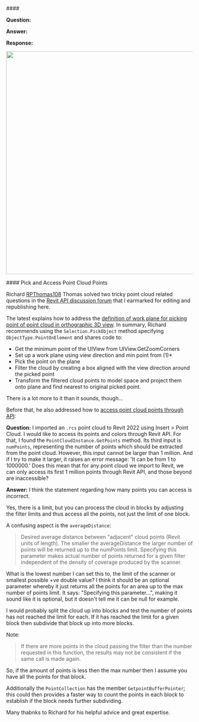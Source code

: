<head>
<meta http-equiv="Content-Type" content="text/html; charset=utf-8">
<link rel="stylesheet" type="text/css" href="bc.css">
<script src="https://cdn.rawgit.com/google/code-prettify/master/loader/run_prettify.js" type="text/javascript"></script>
</head>

<!---

- pick point in cloud point
  https://forums.autodesk.com/t5/revit-api-forum/definition-of-work-plane-for-picking-point-of-point-cloud-in/td-p/11366329

- rpthomas explains
  https://forums.autodesk.com/t5/revit-api-forum/access-point-cloud-points-through-api/m-p/11374437#M65416

- 8125 [Carla Ferreyra: Link Point Cloud with BIM] 
  open source point cloud engine https://github.com/potree/potree
  Here are two point cloud demos with the Forge viewer using potree.js
  by [Petr Broz](https://github.com/petrbroz) and [Michael Beale](https://github.com/wallabyway):
  - [Pointcloud with Revit](https://github.com/wallabyway/forge-pointcloud-with-revit)
  - [forge-potree-demo](https://github.com/petrbroz/forge-potree-demo)
  According to Michael’s slide deck, you need to convert your point cloud files to the potree supported format via `PotreeConverter` before using the potree viewer extension. A `.pts` file requires conversion to `.las`, `.zlas`, or `.bin` file before passing to `PotreeConverter`.

- https://forums.autodesk.com/t5/revit-api-forum/highlight-100-000-nodes-xyz-coordinates-at-once-in-revit/m-p/9349258
  search todo_tbc.txt for 'point cloud api'

- https://forums.autodesk.com/t5/revit-api-forum/sdk-sample-pointcloudengine-crash-for-revit-2018-and-2019/m-p/8580174

twitter:

 in the #RevitAPI @AutodeskForge @AutodeskRevit #bim #DynamoBim #ForgeDevCon 

&ndash; ...

linkedin:

#bim #DynamoBim #ForgeDevCon #Revit #API #IFC #SDK #AI #VisualStudio #Autodesk #AEC #adsk

the [Revit API discussion forum](http://forums.autodesk.com/t5/revit-api-forum/bd-p/160) thread

<center>
<img src="img/" alt="" title="" width="600" height=""/>
<p style="font-size: 80%; font-style:italic"></p>
</center>

<pre class="code">
</pre>

-->

###

####<a name="2"></a>

**Question:** 

**Answer:** 

**Response:** 

<center>
<img src="img/.png" alt="" title="" width="600"/> <!-- 960 x 540 -->
</center>

####<a name="3"></a> Pick and Access Point Cloud Points

Richard [RPThomas108](https://forums.autodesk.com/t5/user/viewprofilepage/user-id/1035859) Thomas
solved two tricky point cloud related questions in
the [Revit API discussion forum](http://forums.autodesk.com/t5/revit-api-forum/bd-p/160) that
I earmarked for editing and republishing here.

The latest explains how to address 
the [definition of work plane for picking point of point cloud in orthographic 3D view](https://forums.autodesk.com/t5/revit-api-forum/definition-of-work-plane-for-picking-point-of-point-cloud-in/td-p/11366329).
In summary, Richard recommends using the `Selection.PickObject` method specifying `ObjectType.PointOnElement` and shares code to:

-  Get the minimum point of the UIView from UIView.GetZoomCorners
-  Set up a work plane using view direction and min point from (1)*
-  Pick the point on the plane
-  Filter the cloud by creating a box aligned with the view direction around the picked point
-  Transform the filtered cloud points to model space and project them onto plane and find nearest to original picked point.
 
There is a lot more to it than it sounds, though...

Before that, he also addressed
how to [access point cloud points through API](https://forums.autodesk.com/t5/revit-api-forum/access-point-cloud-points-through-api/m-p/11374437):

**Question:** I imported an `.rcs` point cloud to Revit 2022 using Insert &gt; Point Cloud.
I would like to access its points and colors through Revit API.
For that, I found the `PointCloudInstance.GetPoints` method.
Its third input is `numPoints`, representing the number of points which should be extracted from the point cloud.
However, this input cannot be larger than 1 million.
And if I try to make it larger, it raises an error message: 'It can be from 1 to 1000000.'
Does this mean that for any point cloud we import to Revit, we can only access its first 1 million points through Revit API, and those beyond are inaccessible?

**Answer:** I think the statement regarding how many points you can access is incorrect.

Yes, there is a limit, but you can process the cloud in blocks by adjusting the filter limits and thus access all the points, not just the limit of one block.

A confusing aspect is the `averageDistance`:

> Desired average distance between "adjacent" cloud points (Revit units of length). The smaller the averageDistance the larger number of points will be returned up to the numPoints limit. Specifying this parameter makes actual number of points returned for a given filter independent of the density of coverage produced by the scanner.

What is the lowest number I can set this to, the limit of the scanner or smallest possible +ve double value? I think it should be an optional parameter whereby it just returns all the points for an area up to the max number of points limit. It says: "Specifying this parameter...", making it sound like it is optional, but it doesn't tell me it can be null for example.

I would probably split the cloud up into blocks and test the number of points has not reached the limit for each.
If it has reached the limit for a given block then subdivide that block up into more blocks.

Note:

> If there are more points in the cloud passing the filter than the number requested in this function, the results may not be consistent if the same call is made again.

So, if the amount of points is less then the max number then I assume you have all the points for that block.

Additionally the `PointCollection` has the member `GetpointBufferPointer`; this could then provides a faster way to count the points in each block to establish if the block needs further subdividing.

Many thabnks to Richard for his helpful advice and great expertise.
